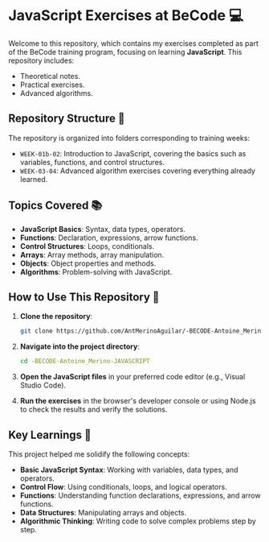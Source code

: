 # JavaScript Exercises at BeCode 💻

Welcome to this repository, which contains my exercises completed as part of the BeCode training program, focusing on learning **JavaScript**. This repository includes:

- Theoretical notes.
- Practical exercises.
- Advanced algorithms.

## Repository Structure 📂

The repository is organized into folders corresponding to training weeks:

- `WEEK-01b-02`: Introduction to JavaScript, covering the basics such as variables, functions, and control structures.
- `WEEK-03-04`: Advanced algorithm exercises covering everything already learned.

## Topics Covered 📚

- **JavaScript Basics**: Syntax, data types, operators.
- **Functions**: Declaration, expressions, arrow functions.
- **Control Structures**: Loops, conditionals.
- **Arrays**: Array methods, array manipulation.
- **Objects**: Object properties and methods.
- **Algorithms**: Problem-solving with JavaScript.

## How to Use This Repository 🚀

1. **Clone the repository**:
   ```bash
   git clone https://github.com/AntMerinoAguilar/-BECODE-Antoine_Merino-JAVASCRIPT.git
   ```

2. **Navigate into the project directory**:
   ```bash
   cd -BECODE-Antoine_Merino-JAVASCRIPT
   ```

3. **Open the JavaScript files** in your preferred code editor (e.g., Visual Studio Code).

4. **Run the exercises** in the browser's developer console or using Node.js to check the results and verify the solutions.

## Key Learnings 🚀

This project helped me solidify the following concepts:

- **Basic JavaScript Syntax**: Working with variables, data types, and operators.
- **Control Flow**: Using conditionals, loops, and logical operators.
- **Functions**: Understanding function declarations, expressions, and arrow functions.
- **Data Structures**: Manipulating arrays and objects.
- **Algorithmic Thinking**: Writing code to solve complex problems step by step.
